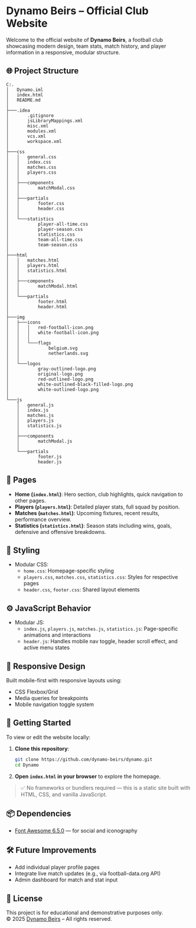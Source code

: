 # Dynamo Beirs – Official Club Website

Welcome to the official website of **Dynamo Beirs**, a football club showcasing modern design, team stats, match history, and player information in a responsive, modular structure.

## 🌐 Project Structure

```
C:.
│   Dynamo.iml
│   index.html
│   README.md
│   
├───.idea
│       .gitignore
│       jsLibraryMappings.xml
│       misc.xml
│       modules.xml
│       vcs.xml
│       workspace.xml
│       
├───css
│   │   general.css
│   │   index.css
│   │   matches.css
│   │   players.css
│   │
│   ├───components
│   │       matchModal.css
│   │
│   ├───partials
│   │       footer.css
│   │       header.css
│   │
│   └───statistics
│           player-all-time.css
│           player-season.css
│           statistics.css
│           team-all-time.css
│           team-season.css
│
├───html
│   │   matches.html
│   │   players.html
│   │   statistics.html
│   │
│   ├───components
│   │       matchModal.html
│   │
│   └───partials
│           footer.html
│           header.html
│
├───img
│   ├───icons
│   │   │   red-football-icon.png
│   │   │   white-football-icon.png
│   │   │
│   │   └───flags
│   │           belgium.svg
│   │           netherlands.svg
│   │
│   └───logos
│           gray-outlined-logo.png
│           original-logo.png
│           red-outlined-logo.png
│           white-outlined-black-filled-logo.png
│           white-outlined-logo.png
│
└───js
    │   general.js
    │   index.js
    │   matches.js
    │   players.js
    │   statistics.js
    │
    ├───components
    │       matchModal.js
    │
    └───partials
            footer.js
            header.js
```

## 📄 Pages

- **Home (`index.html`)**: Hero section, club highlights, quick navigation to other pages.
- **Players (`players.html`)**: Detailed player stats, full squad by position.
- **Matches (`matches.html`)**: Upcoming fixtures, recent results, performance overview.
- **Statistics (`statistics.html`)**: Season stats including wins, goals, defensive and offensive breakdowns.

## 🎨 Styling

- Modular CSS:
    - `home.css`: Homepage-specific styling
    - `players.css`, `matches.css`, `statistics.css`: Styles for respective pages
    - `header.css`, `footer.css`: Shared layout elements

## ⚙️ JavaScript Behavior

- Modular JS:
    - `index.js`, `players.js`, `matches.js`, `statistics.js`: Page-specific animations and interactions
    - `header.js`: Handles mobile nav toggle, header scroll effect, and active menu states

## 📱 Responsive Design

Built mobile-first with responsive layouts using:
- CSS Flexbox/Grid
- Media queries for breakpoints
- Mobile navigation toggle system

## 🚀 Getting Started

To view or edit the website locally:

1. **Clone this repository**:
   ```bash
   git clone https://github.com/dynamo-beirs/dynamo.git
   cd Dynamo
   ```

2. **Open `index.html` in your browser** to explore the homepage.

> ✅ No frameworks or bundlers required — this is a static site built with HTML, CSS, and vanilla JavaScript.

## 📦 Dependencies

- [Font Awesome 6.5.0](https://cdnjs.com/libraries/font-awesome) — for social and iconography

## 🛠 Future Improvements

- Add individual player profile pages
- Integrate live match updates (e.g., via football-data.org API)
- Admin dashboard for match and stat input

## 📄 License

This project is for educational and demonstrative purposes only.  
© 2025 [Dynamo Beirs](https://github.com/dynamo-beirs/dynamo) – All rights reserved.
